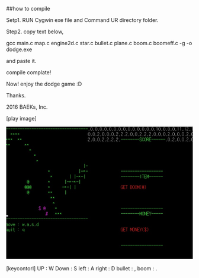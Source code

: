 
##how to compile

Setp1. RUN Cygwin exe file and Command UR directory folder.

Step2. copy text below,

gcc main.c map.c engine2d.c star.c bullet.c plane.c boom.c boomeff.c -g -o  dodge.exe

and  paste it.

compile complate!

Now! enjoy the dodge game :D

Thanks.

2016 BAEKs, Inc.



[play image]

![screen shot](https://github.com/baekingwon/gittest/blob/master/work/dodge/playimg.jpg?raw=true)


[keycontorl]
UP : W
Down : S
left : A
right : D
bullet : ,
boom : .


